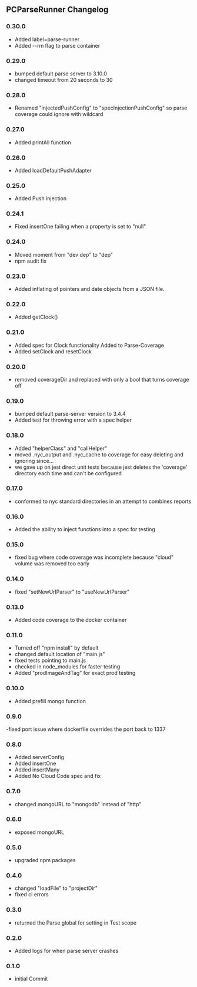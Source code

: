 ## PCParseRunner Changelog

### 0.30.0
- Added label=parse-runner
- Added --rm flag to parse container

### 0.29.0
- bumped default parse server to 3.10.0
- changed timeout from 20 seconds to 30

### 0.28.0
- Renamed "injectedPushConfig" to "specInjectionPushConfig" so parse coverage could ignore with wildcard

### 0.27.0
- Added printAll function

### 0.26.0
- Added loadDefaultPushAdapter

### 0.25.0
- Added Push injection

### 0.24.1
- Fixed insertOne failing when a property is set to "null"

### 0.24.0
- Moved moment from "dev dep" to "dep"
- npm audit fix

### 0.23.0

- Added inflating of pointers and date objects from a JSON file.

### 0.22.0

- Added getClock()

### 0.21.0

- Added spec for Clock functionality Added to Parse-Coverage
- Added setClock and resetClock

### 0.20.0

- removed coverageDir and replaced with only a bool that turns coverage off

### 0.19.0

- bumped default parse-server version to 3.4.4
- Added test for throwing error with a spec helper

### 0.18.0

- Added "helperClass" and "callHelper"
- moved .nyc_output and .nyc_cache to coverage for easy deleting and ignoring since...
- we gave up on jest direct unit tests because jest deletes the 'coverage' directory each time and can't be configured

### 0.17.0

- conformed to nyc standard directories in an attempt to combines reports

### 0.16.0

- Added the ability to inject functions into a spec for testing

### 0.15.0

- fixed bug where code coverage was incomplete because "cloud" volume was removed too early

### 0.14.0

- fixed "setNewUrlParser" to "useNewUrlParser"

### 0.13.0

- Added code coverage to the docker container

### 0.11.0

- Turned off "npm install" by default
- changed default location of "main.js"
- fixed tests pointing to main.js
- checked in node_modules for faster testing
- Added "prodImageAndTag" for exact prod testing

### 0.10.0

- Added prefill mongo function

### 0.9.0

-fixed port issue where dockerfile overrides the port back to 1337

### 0.8.0

- Added serverConfig
- Added insertOne
- Added insertMany
- Added No Cloud Code spec and fix

### 0.7.0

- changed mongoURL to "mongodb" instead of "http"

### 0.6.0

- exposed mongoURL

### 0.5.0

- upgraded npm packages

### 0.4.0

- changed "loadFile" to "projectDir"
- fixed ci errors

### 0.3.0

- returned the Parse global for setting in Test scope

### 0.2.0

- Added logs for when parse server crashes

### 0.1.0

- initial Commit
